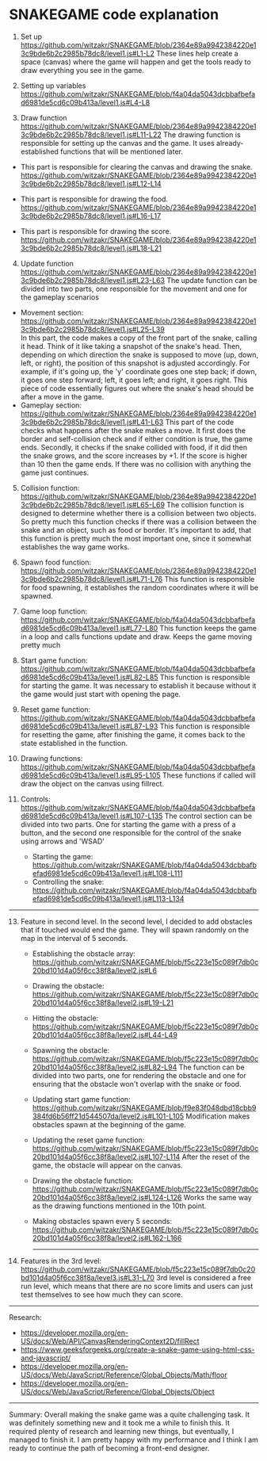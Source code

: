 # SNAKEGAME code explanation
1. Set up
https://github.com/witzakr/SNAKEGAME/blob/2364e89a9942384220e13c9bde6b2c2985b78dc8/level1.js#L1-L2
These lines help create a space (canvas) where the game will happen and get the tools ready to draw everything you see in the game.

2. Setting up variables
https://github.com/witzakr/SNAKEGAME/blob/f4a04da5043dcbbafbefad6981de5cd6c09b413a/level1.js#L4-L8

3. Draw function
https://github.com/witzakr/SNAKEGAME/blob/2364e89a9942384220e13c9bde6b2c2985b78dc8/level1.js#L11-L22
The drawing function is responsible for setting up the canvas and the game. It uses already-established functions that will be mentioned later.

- This part is responsible for clearing the canvas and drawing the snake.
https://github.com/witzakr/SNAKEGAME/blob/2364e89a9942384220e13c9bde6b2c2985b78dc8/level1.js#L12-L14

- This part is responsible for drawing the food.
https://github.com/witzakr/SNAKEGAME/blob/2364e89a9942384220e13c9bde6b2c2985b78dc8/level1.js#L16-L17

- This part is responsible for drawing the score.
https://github.com/witzakr/SNAKEGAME/blob/2364e89a9942384220e13c9bde6b2c2985b78dc8/level1.js#L18-L21

4. Update function
https://github.com/witzakr/SNAKEGAME/blob/2364e89a9942384220e13c9bde6b2c2985b78dc8/level1.js#L23-L63
The update function can be divided into two parts, one responsible for the movement and one for the gameplay scenarios
  - Movement section:
   https://github.com/witzakr/SNAKEGAME/blob/2364e89a9942384220e13c9bde6b2c2985b78dc8/level1.js#L25-L39   
In this part, the code makes a copy of the front part of the snake, calling it head. Think of it like taking a snapshot of the snake's head.
Then, depending on which direction the snake is supposed to move (up, down, left, or right), the position of this snapshot is adjusted accordingly.
For example, if it's going up, the 'y' coordinate goes one step back; if down, it goes one step forward; left, it goes left; and right, it goes right.
This piece of code essentially figures out where the snake's head should be after a move in the game.
   - Gameplay section:
    https://github.com/witzakr/SNAKEGAME/blob/2364e89a9942384220e13c9bde6b2c2985b78dc8/level1.js#L41-L63
    This part of the code checks what happens after the snake makes a move. It first does the border and self-collision check and if either condition is true, the game ends.
    Secondly, it checks if the snake collided with food, if it did then the snake grows, and the score increases by +1. If the score is higher than 10 then the game ends.
    If there was no collision with anything the game just continues.

5. Collision function:
   https://github.com/witzakr/SNAKEGAME/blob/2364e89a9942384220e13c9bde6b2c2985b78dc8/level1.js#L65-L69
   The collision function is designed to determine whether there is a collision between two objects. So pretty much this function checks if there was a collision between the snake and an object, such as food or border.
   It's important to add, that this function is pretty much the most important one, since it somewhat establishes the way game works.

6. Spawn food function:
   https://github.com/witzakr/SNAKEGAME/blob/2364e89a9942384220e13c9bde6b2c2985b78dc8/level1.js#L71-L76
   This function is responsible for food spawning, it establishes the random coordinates where it will be spawned.

7. Game loop function:
   https://github.com/witzakr/SNAKEGAME/blob/f4a04da5043dcbbafbefad6981de5cd6c09b413a/level1.js#L77-L80
   This function keeps the game in a loop and calls functions update and draw. Keeps the game moving pretty much

8. Start game function:
   https://github.com/witzakr/SNAKEGAME/blob/f4a04da5043dcbbafbefad6981de5cd6c09b413a/level1.js#L82-L85
   This function is responsible for starting the game. It was necessary to establish it because without it the game would just start with opening the page.

9. Reset game function:
   https://github.com/witzakr/SNAKEGAME/blob/f4a04da5043dcbbafbefad6981de5cd6c09b413a/level1.js#L87-L93
   This function is responsible for resetting the game, after finishing the game, it comes back to the state established in the function.

10. Drawing functions:
    https://github.com/witzakr/SNAKEGAME/blob/f4a04da5043dcbbafbefad6981de5cd6c09b413a/level1.js#L95-L105
    These functions if called will draw the object on the canvas using fillrect.

11. Controls:
    https://github.com/witzakr/SNAKEGAME/blob/f4a04da5043dcbbafbefad6981de5cd6c09b413a/level1.js#L107-L135
    The control section can be divided into two parts. One for starting the game with a press of a button, and the second one responsible for the control of the snake using arrows and 'WSAD'
     - Starting the game:
       https://github.com/witzakr/SNAKEGAME/blob/f4a04da5043dcbbafbefad6981de5cd6c09b413a/level1.js#L108-L111
     - Controlling the snake:
       https://github.com/witzakr/SNAKEGAME/blob/f4a04da5043dcbbafbefad6981de5cd6c09b413a/level1.js#L113-L134
  -------------------------------------------------
 13. Feature in second level.
     In the second level, I decided to add obstacles that if touched would end the game. They will spawn randomly on the map in the interval of 5 seconds.
      - Establishing the obstacle array:
        https://github.com/witzakr/SNAKEGAME/blob/f5c223e15c089f7db0c20bd101d4a05f6cc38f8a/level2.js#L6
      - Drawing the obstacle:
        https://github.com/witzakr/SNAKEGAME/blob/f5c223e15c089f7db0c20bd101d4a05f6cc38f8a/level2.js#L19-L21
      - Hitting the obstacle:
        https://github.com/witzakr/SNAKEGAME/blob/f5c223e15c089f7db0c20bd101d4a05f6cc38f8a/level2.js#L44-L49
      - Spawning the obstacle:
        https://github.com/witzakr/SNAKEGAME/blob/f5c223e15c089f7db0c20bd101d4a05f6cc38f8a/level2.js#L82-L94
        The function can be divided into two parts, one for rendering the obstacle and one for ensuring that the obstacle won't overlap with the snake or food.
      - Updating start game function:
        https://github.com/witzakr/SNAKEGAME/blob/f9e83f048dbd18cbb9384fd6b56ff21d544507da/level2.js#L101-L105
        Modification makes obstacles spawn at the beginning of the game.
      - Updating the reset game function:
        https://github.com/witzakr/SNAKEGAME/blob/f5c223e15c089f7db0c20bd101d4a05f6cc38f8a/level2.js#L107-L114
        After the reset of the game, the obstacle will appear on the canvas.
      - Drawing the obstacle function:
        https://github.com/witzakr/SNAKEGAME/blob/f5c223e15c089f7db0c20bd101d4a05f6cc38f8a/level2.js#L124-L126
        Works the same way as the drawing functions mentioned in the 10th point.
      - Making obstacles spawn every 5 seconds:
        https://github.com/witzakr/SNAKEGAME/blob/f5c223e15c089f7db0c20bd101d4a05f6cc38f8a/level2.js#L162-L166

        ---------------------------------------------------------------------
 14. Features in the 3rd level:
 https://github.com/witzakr/SNAKEGAME/blob/f5c223e15c089f7db0c20bd101d4a05f6cc38f8a/level3.js#L31-L70
3rd level is considered a free run level, which means that there are no score limits and users can just test themselves to see how much they can score.


---------------------------------------------------------------------------------------
Research:
- https://developer.mozilla.org/en-US/docs/Web/API/CanvasRenderingContext2D/fillRect
- https://www.geeksforgeeks.org/create-a-snake-game-using-html-css-and-javascript/
- https://developer.mozilla.org/en-US/docs/Web/JavaScript/Reference/Global_Objects/Math/floor
- https://developer.mozilla.org/en-US/docs/Web/JavaScript/Reference/Global_Objects/Object
----------------------------------------------------------------------------------------------
Summary:
Overall making the snake game was a quite challenging task. It was definitely something new and it took me a while to finish this. It required plenty of research and learning new things, but eventually, I managed to finish it. 
I am pretty happy with my performance and I think I am ready to continue the path of becoming a front-end designer.
             
